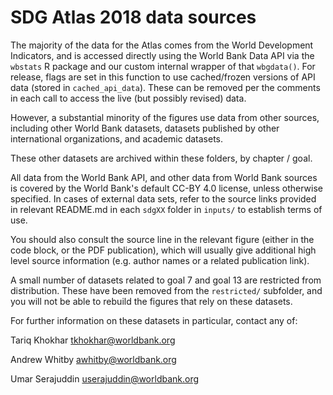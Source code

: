 # SDG Atlas 2018 data sources

The majority of the data for the Atlas comes from the World Development Indicators, and
is accessed directly using the World Bank Data API via the `wbstats` R package
and our custom internal wrapper of that `wbgdata()`. For release, flags are set in
this function to use cached/frozen versions of API data (stored in `cached_api_data`).
These can be removed per the comments in each call to access the live (but possibly revised) data.

However, a substantial minority of the figures use data from other sources, including
other World Bank datasets, datasets published by other international organizations,
and academic datasets.

These other datasets are archived within these folders, by chapter / goal.

All data from the World Bank API, and other data from World Bank sources is covered
by the World Bank's default CC-BY 4.0 license, unless otherwise specified.
In cases of external data sets, refer to the source links provided in
relevant README.md in each `sdgXX` folder in `inputs/` to establish terms of use.

You should also consult the source line in the relevant figure (either in the code
block, or the PDF publication), which will usually give additional high level 
source information (e.g. author names or a related publication link).

A small number of datasets related to goal 7 and goal 13 are restricted from
distribution. These have been removed from the `restricted/` subfolder, and
you will not be able to rebuild the figures that rely on these datasets.

For further information on these datasets in particular, contact any of:

Tariq Khokhar <tkhokhar@worldbank.org>

Andrew Whitby <awhitby@worldbank.org>

Umar Serajuddin <userajuddin@worldbank.org>